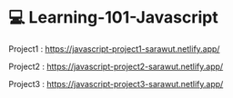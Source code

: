 # 💻 Learning-101-Javascript

Project1 : https://javascript-project1-sarawut.netlify.app/

Project2 : https://javascript-project2-sarawut.netlify.app/

Project3 : https://javascript-project3-sarawut.netlify.app/
